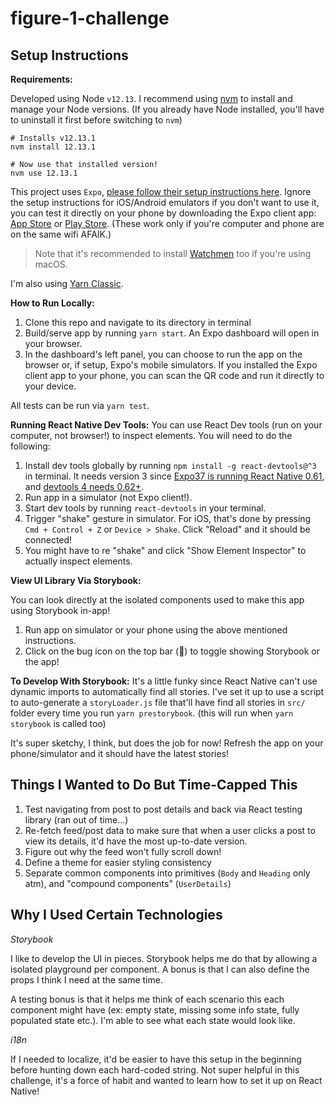 # figure-1-challenge

## Setup Instructions

**Requirements:**

Developed using Node `v12.13`. I recommend using [nvm](https://github.com/nvm-sh/nvm) to install and manage your Node versions. (If you already have Node installed, you'll have to uninstall it first before switching to `nvm`)

```
# Installs v12.13.1
nvm install 12.13.1

# Now use that installed version!
nvm use 12.13.1
```

This project uses `Expo`, [please follow their setup instructions here](https://docs.expo.io/get-started/installation/). Ignore the setup instructions for iOS/Android emulators if you don't want to use it, you can test it directly on your phone by downloading the Expo client app: [App Store](https://apps.apple.com/ca/app/expo-client/id982107779) or [Play Store](https://play.google.com/store/apps/details?id=host.exp.exponent&hl=en_CA). (These work only if you're computer and phone are on the same wifi AFAIK.)

> Note that it's recommended to install [Watchmen](https://facebook.github.io/watchman/docs/install/#buildinstall) too if you're using macOS.

I'm also using [Yarn Classic](https://classic.yarnpkg.com/lang/en/).

**How to Run Locally:**

1. Clone this repo and navigate to its directory in terminal
2. Build/serve app by running `yarn start`. An Expo dashboard will open in your browser.
3. In the dashboard's left panel, you can choose to run the app on the browser or, if setup, Expo's mobile simulators. If you installed the Expo client app to your phone, you can scan the QR code and run it directly to your device.

All tests can be run via `yarn test`.

**Running React Native Dev Tools:**
You can use React Dev tools (run on your computer, not browser!) to inspect elements. You will need to do the following:

1. Install dev tools globally by running `npm install -g react-devtools@^3` in terminal. It needs version 3 since [Expo37 is running React Native 0.61](https://docs.expo.io/versions/latest/), and [devtools 4 needs 0.62+](https://reactnative.dev/docs/debugging#react-developer-tools).
2. Run app in a simulator (not Expo client!).
3. Start dev tools by running `react-devtools` in your terminal.
4. Trigger "shake" gesture in simulator. For iOS, that's done by pressing `Cmd + Control + Z` or `Device > Shake`. Click "Reload" and it should be connected!
5. You might have to re "shake" and click "Show Element Inspector" to actually inspect elements.

**View UI Library Via Storybook:**

You can look directly at the isolated components used to make this app using Storybook in-app!

1. Run app on simulator or your phone using the above mentioned instructions.
2. Click on the bug icon on the top bar (🐞) to toggle showing Storybook or the app!

**To Develop With Storybook:**
It's a little funky since React Native can't use dynamic imports to automatically find all stories. I've set it up to use a script to auto-generate a `storyLoader.js` file that'll have find all stories in `src/` folder every time you run `yarn prestorybook`. (this will run when `yarn storybook` is called too)

It's super sketchy, I think, but does the job for now! Refresh the app on your phone/simulator and it should have the latest stories!

## Things I Wanted to Do But Time-Capped This

1. Test navigating from post to post details and back via React testing library (ran out of time...)
2. Re-fetch feed/post data to make sure that when a user clicks a post to view its details, it'd have the most up-to-date version.
3. Figure out why the feed won't fully scroll down!
4. Define a theme for easier styling consistency
5. Separate common components into primitives (`Body` and `Heading` only atm), and "compound components" (`UserDetails`)

## Why I Used Certain Technologies

_Storybook_

I like to develop the UI in pieces. Storybook helps me do that by allowing a isolated playground per component. A bonus is that I can also define the props I think I need at the same time.

A testing bonus is that it helps me think of each scenario this each component might have (ex: empty state, missing some info state, fully populated state etc.). I'm able to see what each state would look like.

_i18n_

If I needed to localize, it'd be easier to have this setup in the beginning before hunting down each hard-coded string. Not super helpful in this challenge, it's a force of habit and wanted to learn how to set it up on React Native!

